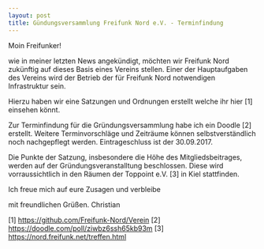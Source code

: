 ```yaml
---
layout: post
title: Gündungsversammlung Freifunk Nord e.V. - Terminfindung
---
```


Moin Freifunker!

wie in meiner letzten News angekündigt, möchten wir Freifunk Nord zukünftig auf dieses Basis eines Vereins stellen. Einer der Hauptaufgaben des Vereins wird der Betrieb der für Freifunk Nord notwendigen Infrastruktur sein.

Hierzu haben wir eine Satzungen und Ordnungen erstellt welche ihr hier [1] einsehen könnt.

Zur Terminfindung für die Gründungsversammlung habe ich ein Doodle [2] erstellt. Weitere Terminvorschläge und Zeiträume können selbstverständlich noch nachgepflegt werden. Eintrageschluss ist der 30.09.2017.

Die Punkte der Satzung, insbesondere die Höhe des Mitgliedsbeitrages, werden auf der Gründungsveranstalltung beschlossen. Diese wird vorraussichtlich in den Räumen der Toppoint e.V. [3] in Kiel stattfinden.

Ich freue mich auf eure Zusagen und verbleibe

mit freundlichen Grüßen.
Christian

[1] https://github.com/Freifunk-Nord/Verein
[2] https://doodle.com/poll/ziwbz6ssh65kb93m
[3] https://nord.freifunk.net/treffen.html

